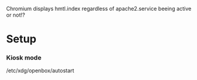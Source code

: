 Chromium displays hmtl.index regardless of apache2.service beeing active or not!?

# Setup
### Kiosk mode
/etc/xdg/openbox/autostart
